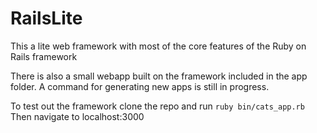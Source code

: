 # RailsLite

This a lite web framework with most of the core features of the Ruby on Rails framework

There is also a small webapp built on the framework included in the app folder.
A command for generating new apps is still in progress.

To test out the framework clone the repo and run
`ruby bin/cats_app.rb`
Then navigate to localhost:3000

